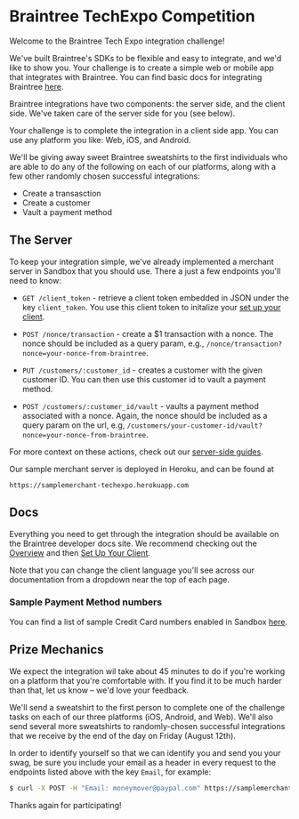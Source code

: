 # Braintree TechExpo Competition

Welcome to the Braintree Tech Expo integration challenge! 

We've built Braintree's SDKs to be flexible and easy to integrate, and we'd like to show you. Your challenge is to create a simple web or mobile app that integrates with Braintree. You can find basic docs for integrating Braintree [here](https://developers.braintreepayments.com/start/overview).

Braintree integrations have two components: the server side, and the client side. We've taken care of the server side for you (see below).

Your challenge is to complete the integration in a client side app. You can use any platform you like: Web, iOS, and Android.

We'll be giving away sweet Braintree sweatshirts to the first individuals who are able to do any of the following on each of our platforms, along with a few other randomly chosen successful integrations:

 - Create a transasction
 - Create a customer
 - Vault a payment method

## The Server

To keep your integration simple, we've already implemented a merchant server in Sandbox that you should use. There a just a few endpoints you'll need to know:

 - `GET /client_token` - retrieve a client token embedded in JSON under the key `client_token`. You use this client token to initalize your [set up your client](https://developers.braintreepayments.com/start/hello-client/). 

 - `POST /nonce/transaction` - create a $1 transaction with a nonce. The nonce should be included as a query param, e.g., `/nonce/transaction?nonce=your-nonce-from-braintree`.

 - `PUT /customers/:customer_id` - creates a customer with the given customer ID. You can then use this customer id to vault a payment method.

 - `POST /customers/:customer_id/vault` - vaults a payment method associated with a nonce. Again, the nonce should be included as a query param on the url, e.g, `/customers/your-customer-id/vault?nonce=your-nonce-from-braintree`.

For more context on these actions, check out our [server-side guides](https://developers.braintreepayments.com/guides/overview).

Our sample merchant server is deployed in Heroku, and can be found at 
```
https://samplemerchant-techexpo.herokuapp.com
```

## Docs

Everything you need to get through the integration should be available on the Braintree developer docs site. We recommend checking out the [Overview](https://developers.braintreepayments.com/start/overview) and then [Set Up Your Client](https://developers.braintreepayments.com/start/hello-client/javascript/v2).

Note that you can change the client language you'll see across our documentation from a dropdown near the top of each page. 

### Sample Payment Method numbers

You can find a list of sample Credit Card numbers enabled in Sandbox [here](https://developers.braintreepayments.com/reference/general/testing/ruby#credit-card-numbers).

## Prize Mechanics

We expect the integration wil take about 45 minutes to do if you're working on a platform that you're comfortable with. If you find it to be much harder than that, let us know – we'd love your feedback.

We'll send a sweatshirt to the first person to complete one of the challenge tasks on each of our three platforms (iOS, Android, and Web). We'll also send several more sweatshirts to randomly-chosen successful integrations that we receive by the end of the day on Friday (August 12th).

In order to identify yourself so that we can identify you and send you your swag, be sure you include your email as a header in every request to the endpoints listed above with the key `Email`, for example:
```bash
$ curl -X POST -H "Email: moneymover@paypal.com" https://samplemerchant-techexpo.herokuapp.com/nonce/transaction?nonce=a-great-nonce
```

Thanks again for participating!
